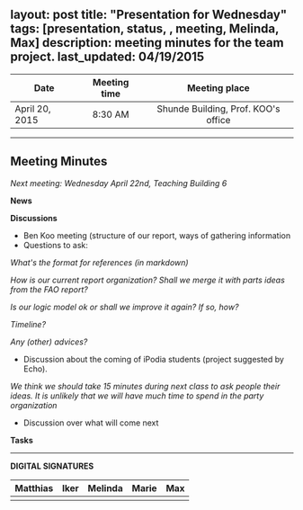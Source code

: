 layout: post
title: "Presentation for Wednesday"
tags: [presentation, status, , meeting, Melinda, Max]
description:  meeting minutes for the team project.
last_updated: 04/19/2015
---

|**Date** |**Meeting time**|**Meeting place**
| ------------- |:----------------:|:-------:
|April 20, 2015| 8:30 AM | Shunde Building, Prof. KOO's office


----------


Meeting Minutes
------
*Next meeting:  Wednesday April 22nd, Teaching Building 6*

**News**

**Discussions**
* Ben Koo meeting (structure of our report, ways of gathering information
* Questions to ask: 

*What's the format for references (in markdown)*

*How is our current report organization? Shall we merge it with parts ideas from the FAO report?*

*Is our logic model ok or shall we improve it again? If so, how?*

*Timeline?*

*Any (other) advices?*

* Discussion about the coming of iPodia students (project suggested by Echo).

*We think we should take 15 minutes during next class to ask people their ideas. It is unlikely that we will have much time to spend in the party organization*

* Discussion over what will come next

**Tasks**


----------

**DIGITAL SIGNATURES**

|**Matthias** |**Iker**|**Melinda**|**Marie**|**Max**|
|----------------|----------------|----------------|----------------|----------------|
| | | | | |
